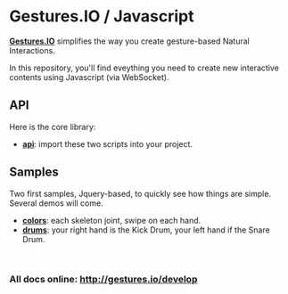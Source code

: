 # Gestures.IO / Javascript

__[Gestures.IO](http://gestures.io/)__ simplifies the way you create gesture-based Natural Interactions.

In this repository, you'll find eveything you need to create new interactive contents using Javascript (via WebSocket).


## API

Here is the core library:

* __[api](/api)__: import these two scripts into your project.


## Samples

Two first samples, Jquery-based, to quickly see how things are simple. Several demos will come.

* __[colors](/samples/colors)__: each skeleton joint, swipe on each hand.
* __[drums](/samples/drums)__: your right hand is the Kick Drum, your left hand if the Snare Drum.


&nbsp;

### All docs online: http://gestures.io/develop

